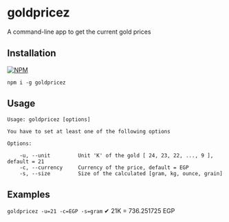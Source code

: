 # goldpricez

A command-line app to get the current gold prices

## Installation

[![NPM](https://nodei.co/npm/goldpricez.png)](https://nodei.co/npm/goldpricez/)

`npm i -g goldpricez`

## Usage

```
Usage: goldpricez [options]

You have to set at least one of the following options

Options:

    -u, --unit         Unit 'K' of the gold [ 24, 23, 22, ..., 9 ], default = 21
    -c, --currency     Currency of the price, default = EGP
    -s, --size         Size of the calculated [gram, kg, ounce, grain]

```

## Examples

`goldpricez -u=21 -c=EGP -s=gram`
✔ 21K = 736.251725 EGP
